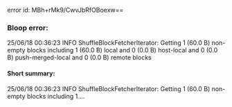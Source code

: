 error id: MBh+rMk9/CwvJbRfOBoexw==
### Bloop error:

25/06/18 00:36:23 INFO ShuffleBlockFetcherIterator: Getting 1 (60.0 B) non-empty blocks including 1 (60.0 B) local and 0 (0.0 B) host-local and 0 (0.0 B) push-merged-local and 0 (0.0 B) remote blocks
#### Short summary: 

25/06/18 00:36:23 INFO ShuffleBlockFetcherIterator: Getting 1 (60.0 B) non-empty blocks including 1 ...